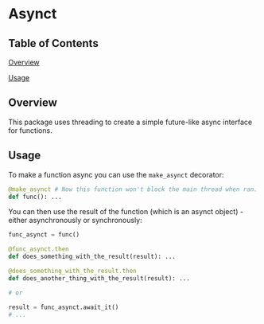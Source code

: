 # Asynct

## Table of Contents

[Overview](#overview)

[Usage](#usage)

## Overview

This package uses threading to create a simple future-like async interface for functions.

## Usage

To make a function async you can use the `make_asynct` decorator:

```python
@make_asynct # Now this function won't block the main thread when ran.
def func(): ...
```

You can then use the result of the function (which is an asynct object) - either asynchronously or synchronously:

```python
func_asynct = func()

@func_asynct.then
def does_something_with_the_result(result): ...

@does_something_with_the_result.then
def does_another_thing_with_the_result(result): ...

# or

result = func_asynct.await_it()
# ...
```
